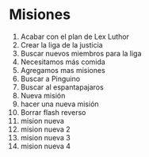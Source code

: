 # Misiones

1. Acabar con el plan de Lex Luthor
2. Crear la liga de la justicia
3. Buscar nuevos miembros para la liga
4. Necesitamos más comida
5. Agregamos mas misiones
6. Buscar a Pinguino
7. Buscar al espantapajaros
8. Nueva misión
9. hacer una nueva misión
10. Borrar flash reverso
11. mision nueva
12. mision nueva 2
13. mision nueva 3
14. mision nueva 4